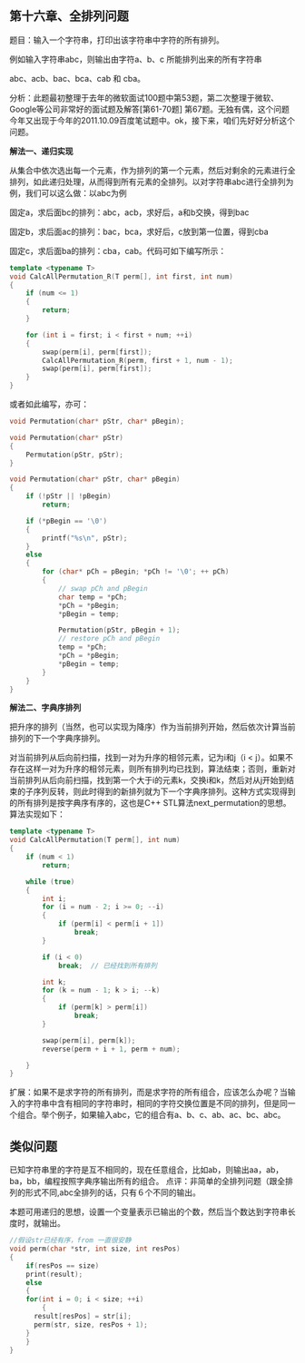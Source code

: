 ## 第十六章、全排列问题

题目：输入一个字符串，打印出该字符串中字符的所有排列。

例如输入字符串abc，则输出由字符a、b、c 所能排列出来的所有字符串

abc、acb、bac、bca、cab 和 cba。

分析：此题最初整理于去年的微软面试100题中第53题，第二次整理于微软、Google等公司非常好的面试题及解答[第61-70题] 
第67题。无独有偶，这个问题今年又出现于今年的2011.10.09百度笔试题中。ok，接下来，咱们先好好分析这个问题。

**解法一、递归实现**

从集合中依次选出每一个元素，作为排列的第一个元素，然后对剩余的元素进行全排列，如此递归处理，从而得到所有元素的全排列。以对字符串abc进行全排列为例，我们可以这么做：以abc为例

固定a，求后面bc的排列：abc，acb，求好后，a和b交换，得到bac

固定b，求后面ac的排列：bac，bca，求好后，c放到第一位置，得到cba

固定c，求后面ba的排列：cba，cab。代码可如下编写所示：

```cpp
template <typename T>
void CalcAllPermutation_R(T perm[], int first, int num)
{
    if (num <= 1)
    {
        return;
    }

    for (int i = first; i < first + num; ++i)
    {
        swap(perm[i], perm[first]);
        CalcAllPermutation_R(perm, first + 1, num - 1);
        swap(perm[i], perm[first]);
    }
}
```

或者如此编写，亦可：

```cpp
void Permutation(char* pStr, char* pBegin);

void Permutation(char* pStr)
{
    Permutation(pStr, pStr);
}

void Permutation(char* pStr, char* pBegin)
{
    if (!pStr || !pBegin)
        return;

    if (*pBegin == '\0')
    {
        printf("%s\n", pStr);
    }
    else
    {
        for (char* pCh = pBegin; *pCh != '\0'; ++ pCh)
        {
            // swap pCh and pBegin
            char temp = *pCh;
            *pCh = *pBegin;
            *pBegin = temp;

            Permutation(pStr, pBegin + 1);
            // restore pCh and pBegin
            temp = *pCh;
            *pCh = *pBegin;
            *pBegin = temp;
        }
    }
}
```

**解法二、字典序排列**

把升序的排列（当然，也可以实现为降序）作为当前排列开始，然后依次计算当前排列的下一个字典序排列。

对当前排列从后向前扫描，找到一对为升序的相邻元素，记为i和j（i < j）。如果不存在这样一对为升序的相邻元素，则所有排列均已找到，算法结束；否则，重新对当前排列从后向前扫描，找到第一个大于i的元素k，交换i和k，然后对从j开始到结束的子序列反转，则此时得到的新排列就为下一个字典序排列。这种方式实现得到的所有排列是按字典序有序的，这也是C++ STL算法next_permutation的思想。算法实现如下：

```cpp
template <typename T>
void CalcAllPermutation(T perm[], int num)
{
    if (num < 1)
        return;

    while (true)
    {
        int i;
        for (i = num - 2; i >= 0; --i)
        {
            if (perm[i] < perm[i + 1])
                break;
        }

        if (i < 0)
            break;  // 已经找到所有排列

        int k;
        for (k = num - 1; k > i; --k)
        {
            if (perm[k] > perm[i])
                break;
        }

        swap(perm[i], perm[k]);
        reverse(perm + i + 1, perm + num);

    }
}
```

扩展：如果不是求字符的所有排列，而是求字符的所有组合，应该怎么办呢？当输入的字符串中含有相同的字符串时，相同的字符交换位置是不同的排列，但是同一个组合。举个例子，如果输入abc，它的组合有a、b、c、ab、ac、bc、abc。


## 类似问题
已知字符串里的字符是互不相同的，现在任意组合，比如ab，则输出aa，ab，ba，bb，编程按照字典序输出所有的组合。
点评：非简单的全排列问题（跟全排列的形式不同,abc全排列的话，只有６个不同的输出。

本题可用递归的思想，设置一个变量表示已输出的个数，然后当个数达到字符串长度时，就输出。
```c
//假设str已经有序，from 一直很安静  
void perm(char *str, int size, int resPos)  
{  
    if(resPos == size)  
    print(result);  
    else  
    {  
    for(int i = 0; i < size; ++i)  
        {  
      result[resPos] = str[i];  
      perm(str, size, resPos + 1);  
    }  
    }  
}  
```
